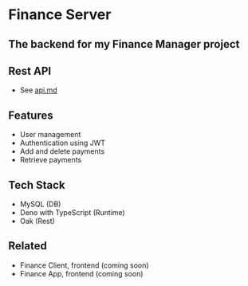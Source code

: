 # Finance Server
## The backend for my Finance Manager project

## Rest API
- See [api.md](./api.md)

## Features
- User management
- Authentication using JWT
- Add and delete payments
- Retrieve payments

## Tech Stack
- MySQL (DB)
- Deno with TypeScript (Runtime)
- Oak (Rest)

## Related
- Finance Client, frontend (coming soon)
- Finance App, frontend (coming soon)
